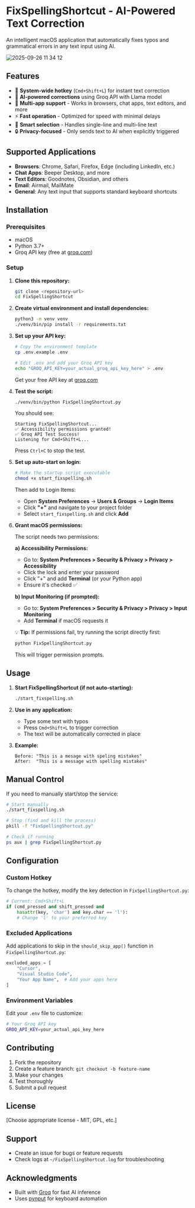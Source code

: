 # FixSpellingShortcut - AI-Powered Text Correction

An intelligent macOS application that automatically fixes typos and grammatical errors in any text input using AI.

![2025-09-26 11 34 12](https://github.com/user-attachments/assets/0756c962-ba51-4459-9212-2c141ce08bd2)


## Features

- 🚀 **System-wide hotkey** (`Cmd+Shift+L`) for instant text correction
- 🤖 **AI-powered corrections** using Groq API with Llama model
- 📱 **Multi-app support** - Works in browsers, chat apps, text editors, and more
- ⚡ **Fast operation** - Optimized for speed with minimal delays
- 🎯 **Smart selection** - Handles single-line and multi-line text
- 🔒 **Privacy-focused** - Only sends text to AI when explicitly triggered

## Supported Applications

- **Browsers**: Chrome, Safari, Firefox, Edge (including LinkedIn, etc.)
- **Chat Apps**: Beeper Desktop, and more
- **Text Editors**: Goodnotes, Obsidian, and others
- **Email**: Airmail, MailMate
- **General**: Any text input that supports standard keyboard shortcuts

## Installation

### Prerequisites

- macOS
- Python 3.7+
- Groq API key (free at [groq.com](https://groq.com))

### Setup

1. **Clone this repository:**
   ```bash
   git clone <repository-url>
   cd FixSpellingShortcut
   ```

2. **Create virtual environment and install dependencies:**
   ```bash
   python3 -m venv venv
   ./venv/bin/pip install -r requirements.txt
   ```

3. **Set up your API key:**
   ```bash
   # Copy the environment template
   cp .env.example .env
   
   # Edit .env and add your Groq API key
   echo "GROQ_API_KEY=your_actual_groq_api_key_here" > .env
   ```
   
   Get your free API key at [groq.com](https://groq.com)

4. **Test the script:**
   ```bash
   ./venv/bin/python FixSpellingShortcut.py
   ```
   You should see:
   ```
   Starting FixSpellingShortcut...
   ✅ Accessibility permissions granted!
   ✅ Groq API Test Success!
   Listening for Cmd+Shift+L...
   ```
   Press `Ctrl+C` to stop the test.

5. **Set up auto-start on login:**
   ```bash
   # Make the startup script executable
   chmod +x start_fixspelling.sh
   ```
   
   Then add to Login Items:
   - Open **System Preferences** → **Users & Groups** → **Login Items**
   - Click **"+"** and navigate to your project folder
   - Select `start_fixspelling.sh` and click **Add**

6. **Grant macOS permissions:**
   
   The script needs two permissions:
   
   **a) Accessibility Permissions:**
   - Go to: **System Preferences > Security & Privacy > Privacy > Accessibility**
   - Click the lock and enter your password
   - Click "+" and add **Terminal** (or your Python app)
   - Ensure it's checked ✅
   
   **b) Input Monitoring (if prompted):**
   - Go to: **System Preferences > Security & Privacy > Privacy > Input Monitoring**
   - Add **Terminal** if macOS requests it
   
   💡 **Tip:** If permissions fail, try running the script directly first:
   ```bash
   python FixSpellingShortcut.py
   ```
   This will trigger permission prompts.

## Usage

1. **Start FixSpellingShortcut (if not auto-starting):**
   ```bash
   ./start_fixspelling.sh
   ```

2. **Use in any application:**
   - Type some text with typos
   - Press `Cmd+Shift+L` to trigger correction
   - The text will be automatically corrected in place

3. **Example:**
   ```
   Before: "This is a mesage with speling mistakes"
   After:  "This is a message with spelling mistakes"
   ```

## Manual Control

If you need to manually start/stop the service:

```bash
# Start manually
./start_fixspelling.sh

# Stop (find and kill the process)
pkill -f "FixSpellingShortcut.py"

# Check if running
ps aux | grep FixSpellingShortcut.py
```

## Configuration

### Custom Hotkey

To change the hotkey, modify the key detection in `FixSpellingShortcut.py`:

```python
# Current: Cmd+Shift+L
if (cmd_pressed and shift_pressed and 
    hasattr(key, 'char') and key.char == 'l'):
    # Change 'l' to your preferred key
```

### Excluded Applications

Add applications to skip in the `should_skip_app()` function in `FixSpellingShortcut.py`:

```python
excluded_apps = [
    "Cursor",
    "Visual Studio Code",
    "Your App Name",  # Add your apps here
]
```

### Environment Variables

Edit your `.env` file to customize:

```bash
# Your Groq API key
GROQ_API_KEY=your_actual_api_key_here
```

## Contributing

1. Fork the repository
2. Create a feature branch: `git checkout -b feature-name`
3. Make your changes
4. Test thoroughly
5. Submit a pull request

## License

[Choose appropriate license - MIT, GPL, etc.]

## Support

- Create an issue for bugs or feature requests
- Check logs at `~/FixSpellingShortcut.log` for troubleshooting

## Acknowledgments

- Built with [Groq](https://groq.com) for fast AI inference
- Uses [pynput](https://github.com/moses-palmer/pynput) for keyboard automation
